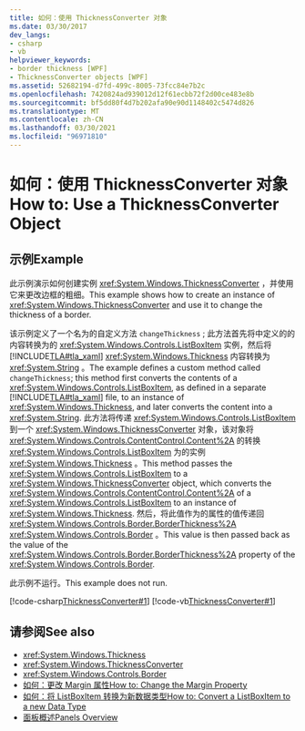 ```yaml
---
title: 如何：使用 ThicknessConverter 对象
ms.date: 03/30/2017
dev_langs:
- csharp
- vb
helpviewer_keywords:
- border thickness [WPF]
- ThicknessConverter objects [WPF]
ms.assetid: 52682194-d7fd-499c-8005-73fcc84e7b2c
ms.openlocfilehash: 7420824ad939012d12f61ecbb72f2d00ce483e8b
ms.sourcegitcommit: bf5dd80f4d7b202afa90e90d1148402c5474d826
ms.translationtype: MT
ms.contentlocale: zh-CN
ms.lasthandoff: 03/30/2021
ms.locfileid: "96971810"
---
```

# <a name="how-to-use-a-thicknessconverter-object"></a><span data-ttu-id="940c0-102">如何：使用 ThicknessConverter 对象</span><span class="sxs-lookup"><span data-stu-id="940c0-102">How to: Use a ThicknessConverter Object</span></span>

## <a name="example"></a><span data-ttu-id="940c0-103">示例</span><span class="sxs-lookup"><span data-stu-id="940c0-103">Example</span></span>  

 <span data-ttu-id="940c0-104">此示例演示如何创建实例 <xref:System.Windows.ThicknessConverter> ，并使用它来更改边框的粗细。</span><span class="sxs-lookup"><span data-stu-id="940c0-104">This example shows how to create an instance of <xref:System.Windows.ThicknessConverter> and use it to change the thickness of a border.</span></span>  
  
 <span data-ttu-id="940c0-105">该示例定义了一个名为的自定义方法 `changeThickness` ; 此方法首先将中定义的的内容转换为的 <xref:System.Windows.Controls.ListBoxItem> 实例，然后将 [!INCLUDE[TLA#tla_xaml](../../../includes/tlasharptla-xaml-md.md)] <xref:System.Windows.Thickness> 内容转换为 <xref:System.String> 。</span><span class="sxs-lookup"><span data-stu-id="940c0-105">The example defines a custom method called `changeThickness`; this method first converts the contents of a <xref:System.Windows.Controls.ListBoxItem>, as defined in a separate [!INCLUDE[TLA#tla_xaml](../../../includes/tlasharptla-xaml-md.md)] file, to an instance of <xref:System.Windows.Thickness>, and later converts the content into a <xref:System.String>.</span></span> <span data-ttu-id="940c0-106">此方法将传递 <xref:System.Windows.Controls.ListBoxItem> 到一个 <xref:System.Windows.ThicknessConverter> 对象，该对象将 <xref:System.Windows.Controls.ContentControl.Content%2A> 的转换 <xref:System.Windows.Controls.ListBoxItem> 为的实例 <xref:System.Windows.Thickness> 。</span><span class="sxs-lookup"><span data-stu-id="940c0-106">This method passes the <xref:System.Windows.Controls.ListBoxItem> to a <xref:System.Windows.ThicknessConverter> object, which converts the <xref:System.Windows.Controls.ContentControl.Content%2A> of a <xref:System.Windows.Controls.ListBoxItem> to an instance of <xref:System.Windows.Thickness>.</span></span> <span data-ttu-id="940c0-107">然后，将此值作为的属性的值传递回 <xref:System.Windows.Controls.Border.BorderThickness%2A> <xref:System.Windows.Controls.Border> 。</span><span class="sxs-lookup"><span data-stu-id="940c0-107">This value is then passed back as the value of the <xref:System.Windows.Controls.Border.BorderThickness%2A> property of the <xref:System.Windows.Controls.Border>.</span></span>  
  
 <span data-ttu-id="940c0-108">此示例不运行。</span><span class="sxs-lookup"><span data-stu-id="940c0-108">This example does not run.</span></span>  
  
 [!code-csharp[ThicknessConverter#1](~/samples/snippets/csharp/VS_Snippets_Wpf/ThicknessConverter/CSharp/Window1.xaml.cs#1)]
 [!code-vb[ThicknessConverter#1](~/samples/snippets/visualbasic/VS_Snippets_Wpf/ThicknessConverter/VisualBasic/Window1.xaml.vb#1)]  
  
## <a name="see-also"></a><span data-ttu-id="940c0-109">请参阅</span><span class="sxs-lookup"><span data-stu-id="940c0-109">See also</span></span>

- <xref:System.Windows.Thickness>
- <xref:System.Windows.ThicknessConverter>
- <xref:System.Windows.Controls.Border>
- <span data-ttu-id="940c0-110">[如何：更改 Margin 属性](/previous-versions/dotnet/netframework-3.5/ms750561(v=vs.90))</span><span class="sxs-lookup"><span data-stu-id="940c0-110">[How to: Change the Margin Property](/previous-versions/dotnet/netframework-3.5/ms750561(v=vs.90))</span></span>
- <span data-ttu-id="940c0-111">[如何：将 ListBoxItem 转换为新数据类型](/previous-versions/dotnet/netframework-3.5/ms749147(v=vs.90))</span><span class="sxs-lookup"><span data-stu-id="940c0-111">[How to: Convert a ListBoxItem to a new Data Type](/previous-versions/dotnet/netframework-3.5/ms749147(v=vs.90))</span></span>
- [<span data-ttu-id="940c0-112">面板概述</span><span class="sxs-lookup"><span data-stu-id="940c0-112">Panels Overview</span></span>](../controls/panels-overview.md)

